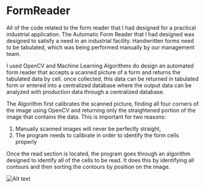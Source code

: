 # FormReader
All of the code related to the form reader that I had designed for a practical industrial application.
The Automatic Form Reader that I had designed was designed to satisfy a need in an industrial facility. 
Handwritten forms need to be tabulated, which was being performed manually by our management team.

I used OpenCV and Machine Learning Algorithms do design an automated form reader that accepts a scanned picture of a form and returns the tabulated data by cell. once collected, this data can be returned in tabulated form or entered into a centralized database where the output data can be analyzed with production data through a centralized database.

The Algorithm first calibrates the scanned picture, finding all four corners of the image using OpenCV and returning only the straightened portion of the image that contains the data. This is important for two reasons:
1. Manually scanned images will never be perfectly straight,
2. The program needs to calibrate in order to identify the form cells properly

Once the read section is located, the program goes through an algorithm designed to identify all of the cells to be read. It does this by identifying all contours and then sorting the contours by position on the image. 

![Alt text](relative%20path/to/img.jpg?raw=true "Box Detection.png")
